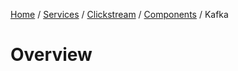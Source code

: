 [Home](/docs/index.md) /
[Services](/docs/services/index.md) /
[Clickstream](/docs/services/clickstream/index.md) /
[Components](/docs/services/clickstream/index.md) /
Kafka

# Overview